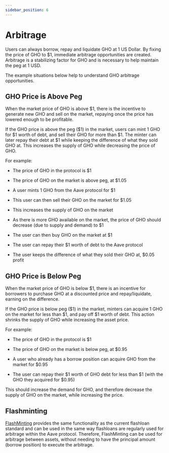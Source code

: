 ```yaml
---
sidebar_position: 6
---
```


# Arbitrage

Users can always borrow, repay and liquidate GHO at 1 US Dollar. By fixing the price of GHO to $1, immediate arbitrage opportunities are created. Arbitrage is a stabilizing factor for GHO and is necessary to help maintain the peg at 1 USD.

The example situations below help to understand GHO arbitrage opportunities.

## GHO Price is Above Peg

When the market price of GHO is above $1, there is the incentive to generate new GHO and sell on the market, repaying once the price has lowered enough to be profitable.

If the GHO price is above the peg ($1) in the market, users can mint 1 GHO for $1 worth of debt, and sell their GHO for more than $1. The minter can later repay their debt at $1 while keeping the difference of what they sold GHO at. This increases the supply of GHO while decreasing the price of GHO.

For example:

- The price of GHO in the protocol is $1

- The price of GHO on the market is above peg, at $1.05

- A user mints 1 GHO from the Aave protocol for $1

- This user can then sell their GHO on the market for $1.05

- This increases the supply of GHO on the market

- As there is more GHO available on the market, the price of GHO should decrease (due to supply and demand) to $1

- The user can then buy GHO on the market at $1

- The user can repay their $1 worth of debt to the Aave protocol

- The user keeps the difference of what they sold their GHO at, $0.05 profit

## GHO Price is Below Peg

When the market price of GHO is below $1, there is an incentive for borrowers to purchase GHO at a discounted price and repay/liquidate, earning on the difference.

If the GHO price is below peg ($1) in the market, minters can acquire 1 GHO on the market for less than $1, and pay off $1 worth of debt. This action shrinks the supply of GHO while increasing the asset price.

For example:

- The price of GHO in the protocol is $1

- The price of GHO on the market is below peg, at $0.95

- A user who already has a borrow position can acquire GHO from the market for $0.95

- The user can repay their $1 worth of GHO debt for less than $1 (with the GHO they acquired for $0.95)

This should increase the demand for GHO, and therefore decrease the supply of GHO on the market, while increasing the price.

## Flashminting

[FlashMinting](../fundamental-concepts/flashmint.md) provides the same functionality as the current flashloan standard and can be used in the same way flashloans are regularly used for arbitrage within the Aave protocol. Therefore, FlashMinting can be used for arbitrage between assets, without needing to have the principal amount (borrow position) to execute the arbitrage.
